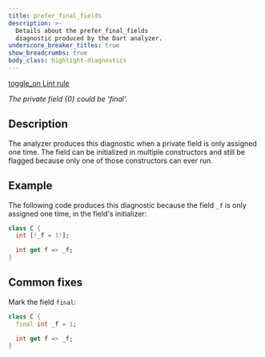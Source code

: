 ```yaml
---
title: prefer_final_fields
description: >-
  Details about the prefer_final_fields
  diagnostic produced by the Dart analyzer.
underscore_breaker_titles: true
show_breadcrumbs: true
body_class: highlight-diagnostics
---
```


<div class="tags">
  <a class="tag-label"
      href="/tools/linter-rules/prefer_final_fields"
      title="Learn about the lint rule that enables this diagnostic."
      aria-label="Learn about the lint rule that enables this diagnostic."
      target="_blank">
    <span class="material-symbols" aria-hidden="true">toggle_on</span>
    <span>Lint rule</span>
  </a>
</div>

_The private field {0} could be 'final'._

## Description

The analyzer produces this diagnostic when a private field is only
assigned one time. The field can be initialized in multiple constructors
and still be flagged because only one of those constructors can ever run.

## Example

The following code produces this diagnostic because the field `_f` is only
assigned one time, in the field's initializer:

```dart
class C {
  int [!_f = 1!];

  int get f => _f;
}
```

## Common fixes

Mark the field `final`:

```dart
class C {
  final int _f = 1;

  int get f => _f;
}
```

